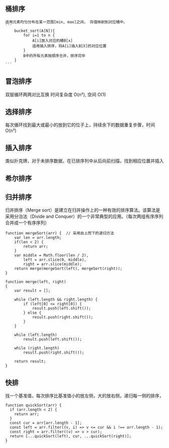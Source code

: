 ## 桶排序

    适用元素均匀分布在某一范围[min, max]之间， 将值映射到对应桶中。
    ```
        bucket_sort(A[N]){
            for i=1 to n {
                A[i]放入对应的桶B[x]
                适用插入排序，将A[i]插入B[X]的对应位置
            }
            B中的所有元素按顺序合并，排序完毕
        }
    ```

## 冒泡排序

双层循环两两对比互换
时间复杂度 O(n²), 空间 O(1)

## 选择排序

每次循环找到最大或最小的放到它的位子上，持续余下的数据重复步骤，时间O(n²)

## 插入排序

类似扑克牌，对于未排序数据，在已排序列中从后向前扫描，找到相应位置并插入

## 希尔排序


## 归并排序

归并排序（Merge sort）是建立在归并操作上的一种有效的排序算法。该算法是采用分治法（Divide and Conquer）的一个非常典型的应用。（每次两组有序序列合并成一个有序序列）

```
function mergeSort(arr) {  // 采用自上而下的递归方法
    var len = arr.length;
    if(len < 2) {
        return arr;
    }
    var middle = Math.floor(len / 2),
        left = arr.slice(0, middle),
        right = arr.slice(middle);
    return merge(mergeSort(left), mergeSort(right));
}

function merge(left, right)
{
    var result = [];

    while (left.length && right.length) {
        if (left[0] <= right[0]) {
            result.push(left.shift());
        } else {
            result.push(right.shift());
        }
    }

    while (left.length)
        result.push(left.shift());

    while (right.length)
        result.push(right.shift());

    return result;
}
```

## 快排

找一个基准值，每次排序比基准值小的放左侧，大的放右侧，递归每一侧的排序，

```
function quickSort(arr) {
  if (arr.length < 2) {
    return arr;
  }
  const cur = arr[arr.length - 1];
  const left = arr.filter((v, i) => v <= cur && i !== arr.length - 1);
  const right = arr.filter((v) => v > cur);
  return [...quickSort(left), cur, ...quickSort(right)];
}
```
